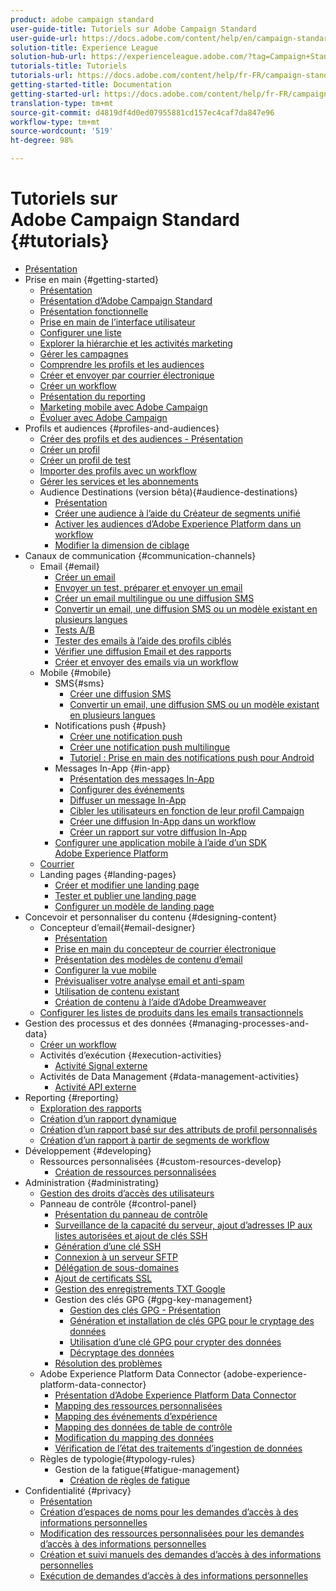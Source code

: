 ```yaml
---
product: adobe campaign standard
user-guide-title: Tutoriels sur Adobe Campaign Standard
user-guide-url: https://docs.adobe.com/content/help/en/campaign-standard-learn/tutorials/overview.html
solution-title: Experience League
solution-hub-url: https://experienceleague.adobe.com/?tag=Campaign+Standard#recommended/solutions/campaign
tutorials-title: Tutoriels
tutorials-url: https://docs.adobe.com/content/help/fr-FR/campaign-standard-learn/tutorials/overview.html
getting-started-title: Documentation
getting-started-url: https://docs.adobe.com/content/help/fr-FR/campaign-standard/using/campaign-standard-home.html
translation-type: tm+mt
source-git-commit: d4819df4d0ed07955881cd157ec4caf7da847e96
workflow-type: tm+mt
source-wordcount: '519'
ht-degree: 98%

---
```



# Tutoriels sur Adobe Campaign Standard {#tutorials}

+ [Présentation](/help/overview.md)
+ Prise en main {#getting-started}
   + [Présentation](/help/getting-started/getting-started-overview.md)
   + [Présentation d’Adobe Campaign Standard](/help/getting-started/adobe-campaign-standard-introduction.md)
   + [Présentation fonctionnelle](/help/getting-started/functional-overview.md)
   + [Prise en main de l’interface utilisateur](/help/getting-started/getting-started-with-the-ui.md)
   + [Configurer une liste](/help/getting-started/configure-a-list.md)
   + [Explorer la hiérarchie et les activités marketing](/help/getting-started/explore-hierarchy-and-marketing-activities.md)
   + [Gérer les campagnes](/help/getting-started/managing-campaigns.md)
   + [Comprendre les profils et les audiences](/help/getting-started/understanding-profiles-and-audiences.md)
   + [Créer et envoyer par courrier électronique](https://docs.adobe.com/content/help/fr-FR/campaign-standard-learn/tutorials/communication-channels/email/create-email-from-homepage.html)
   + [Créer un workflow](/help/managing-processes-and-data/create-workflow.md)
   + [Présentation du reporting](/help/getting-started/reporting-with-adobe-campaign-introduction.md)
   + [Marketing mobile avec Adobe Campaign](/help/getting-started/mobile-marketing-with-adobe-campaign.md)
   + [Évoluer avec Adobe Campaign](/help/getting-started/growing-with-adobe-campaign.md)
+ Profils et audiences {#profiles-and-audiences}
   + [Créer des profils et des audiences - Présentation](/help/profiles-and-audiences/creating-profiles-and-audiences.md)
   + [Créer un profil](/help/profiles-and-audiences/creating-a-profile.md)
   + [Créer un profil de test](/help/profiles-and-audiences/test-profiles.md)
   + [Importer des profils avec un workflow](/help/managing-processes-and-data/importing-profiles.md)
   + [Gérer les services et les abonnements](/help/managing-processes-and-data/services-and-subscriptions.md)
   + Audience Destinations (version bêta){#audience-destinations}
      + [Présentation](/help/profiles-and-audiences/audience-destinations/audience-destinations-overview.md)
      + [Créer une audience à l’aide du Créateur de segments unifié](/help/profiles-and-audiences/audience-destinations/creating-audiences-using-segment-builder.md)
      + [Activer les audiences d’Adobe Experience Platform dans un workflow](/help/profiles-and-audiences/audience-destinations/activating-aep-audiences.md)
      + [Modifier la dimension de ciblage](/help/profiles-and-audiences/audience-destinations/changing-targeting-dimension.md)
+ Canaux de communication {#communication-channels}
   + Email {#email}
      + [Créer un email](/help/communication-channels/email/create-email-from-homepage.md)
      + [Envoyer un test, préparer et envoyer un email](/help/communication-channels/email/sending-test-preparing-sending-email.md)
      + [Créer un email multilingue ou une diffusion SMS](/help/communication-channels/create-multilingual-deliveries.md)
      + [Convertir un email, une diffusion SMS ou un modèle existant en plusieurs langues](/help/communication-channels/covert-into-multilingual-deliveries.md)
      + [Tests A/B](/help/communication-channels/email/a-b-testing.md)
      + [Tester des emails à l’aide des profils ciblés](/help/communication-channels/email/profile-substitution.md)
      + [Vérifier une diffusion Email et des rapports](/help/communication-channels/email/reviewing-personalized-email-delivery-and-reports.md)
      + [Créer et envoyer des emails via un workflow](/help/communication-channels/email/create-and-send-emails-via-workflow.md)
   + Mobile {#mobile}
      + SMS{#sms}
         + [Créer une diffusion SMS](/help/communication-channels/mobile/sms/sms-delivery.md)
         + [Convertir un email, une diffusion SMS ou un modèle existant en plusieurs langues](/help/communication-channels/covert-into-multilingual-deliveries.md)
      + Notifications push {#push}
         + [Créer une notification push](/help/communication-channels/mobile/push-notifications/creating-a-push-notification.md)
         + [Créer une notification push multilingue](/help/communication-channels/mobile/push-notifications/creating-multilingual-push-notifications.md)
         + [Tutoriel : Prise en main des notifications push pour Android](https://docs.adobe.com/content/help/fr-FR/campaign-standard-learn/getting-started-with-push-notifications-android/introduction.html)
      + Messages In-App {#in-app}
         + [Présentation des messages In-App](/help/communication-channels/mobile/in-app/in-app-message-overview.md)
         + [Configurer des événements](/help/communication-channels/mobile/in-app/configure-events.md)
         + [Diffuser un message In-App](/help/communication-channels/mobile/in-app/broadcast-in-app-message.md)
         + [Cibler les utilisateurs en fonction de leur profil Campaign](/help/communication-channels/mobile/in-app/target-users-based-on-campaign-profile.md)
         + [Créer une diffusion In-App dans un workflow](/help/communication-channels/mobile/in-app/in-app-activity.md)
         + [Créer un rapport sur votre diffusion In-App](/help/communication-channels/mobile/in-app/in-app-reporting.md)
      + [Configurer une application mobile à l’aide d’un SDK Adobe Experience Platform](/help/communication-channels/mobile/configure-mobile-apps-using-aep-sdk.md)
   + [Courrier](/help/communication-channels/direct-mail/directmail.md)
   + Landing pages {#landing-pages}
      + [Créer et modifier une landing page](/help/communication-channels/landing-pages/landing-page-create-and-edit.md)
      + [Tester et publier une landing page](/help/communication-channels/landing-pages/landing-page-test-and-publish.md)
      + [Configurer un modèle de landing page](/help/communication-channels/landing-pages/landing-page-configure-templates.md)
+ Concevoir et personnaliser du contenu {#designing-content}
   + Concepteur d’email{#email-designer}
      + [Présentation](/help/designing-content/email-designer/email-designer-overview.md)
      + [Prise en main du concepteur de courrier électronique](/help/designing-content/email-designer/getting-started-with-the-email-designer.md)
      + [Présentation des modèles de contenu d’email](/help/designing-content/email-designer/email-content-templates.md)
      + [Configurer la vue mobile](/help/designing-content/email-designer/configure-the-mobile-view.md)
      + [Prévisualiser votre analyse email et anti-spam](/help/designing-content/email-designer/preview-your-email.md)
      + [Utilisation de contenu existant](/help/designing-content/email-designer/working-with-existing-content.md)
      + [Création de contenu à l’aide d’Adobe Dreamweaver](/help/designing-content/email-designer/dreamweaver-integration.md)
   + [Configurer les listes de produits dans les emails transactionnels](/help/designing-content/product-listings-in-transactional-email.md)
+ Gestion des processus et des données {#managing-processes-and-data}
   + [Créer un workflow](/help/managing-processes-and-data/create-workflow.md)
   + Activités d’exécution {#execution-activities}
      + [Activité Signal externe](/help/managing-processes-and-data/execution-activities/external-signal-activity.md)
   + Activités de Data Management {#data-management-activities}
      + [Activité API externe](/help/managing-processes-and-data/data-management-activities/external-api-activity.md)
+ Reporting {#reporting}
   + [Exploration des rapports](/help/getting-started/exploring-reports.md)
   + [Création d’un rapport dynamique](/help/reporting/creating-a-dynamic-report.md)
   + [Création d’un rapport basé sur des attributs de profil personnalisés](/help/reporting/custom-profile-attributes-dynamic-reports.md)
   + [Création d’un rapport à partir de segments de workflow](/help/reporting/report-on-workflow-segments.md)
+ Développement {#developing}
   + Ressources personnalisées {#custom-resources-develop}
      + [Création de ressources personnalisées](/help/managing-processes-and-data/custom-resources/creating-custom-resources.md)
+ Administration {#administrating}
   + [Gestion des droits d’accès des utilisateurs](/help/administrating/managing-user-access-rights.md)
   + Panneau de contrôle {#control-panel}
      + [Présentation du panneau de contrôle](/help/administrating/control-panel/control-panel-overview.md)
      + [Surveillance de la capacité du serveur, ajout d’adresses IP aux listes autorisées et ajout de clés SSH](/help/administrating/control-panel/monitoring-server-capacity-allow-listing-adding-ssh-key.md)
      + [Génération d’une clé SSH](/help/administrating/control-panel/generate-ssh-key.md)
      + [Connexion à un serveur SFTP](/help/administrating/control-panel/connect-to-sftp-server.md)
      + [Délégation de sous-domaines](/help/administrating/control-panel/subdomain-delegation.md)
      + [Ajout de certificats SSL](/help/administrating/control-panel/adding-ssl-certificates.md)
      + [Gestion des enregistrements TXT Google](/help/administrating/control-panel/google-txt-record-management.md)
      + Gestion des clés GPG {#gpg-key-management}
         + [Gestion des clés GPG - Présentation](/help/administrating/control-panel/gpg-key-management/gpg-key-management-overview.md)
         + [Génération et installation de clés GPG pour le cryptage des données](/help/administrating/control-panel/gpg-key-management/generating-and-installing-gpg-keys-for-data-encryption.md)
         + [Utilisation d’une clé GPG pour crypter des données](/help/administrating/control-panel/gpg-key-management/using-a-gpg-key-to-encrypt-data.md)
         + [Décryptage des données](/help/administrating/control-panel/gpg-key-management/decrypting-data.md)
      + [Résolution des problèmes](/help/administrating/control-panel/trouble-shooting.md)
   + Adobe Experience Platform Data Connector {adobe-experience-platform-data-connector}
      + [Présentation d’Adobe Experience Platform Data Connector](/help/administrating/adobe-experience-platform-data-connector/understanding-the-adobe-experience-platform-data-connector.md)
      + [Mapping des ressources personnalisées](/help/administrating/adobe-experience-platform-data-connector/mapping-custom-resources.md)
      + [Mapping des événements d’expérience](/help/administrating/adobe-experience-platform-data-connector/mapping-experience-events.md)
      + [Mapping des données de table de contrôle](/help/administrating/adobe-experience-platform-data-connector/mapping-seed-table-data.md)
      + [Modification du mapping des données](/help/administrating/adobe-experience-platform-data-connector/modifying-data-mapping.md)
      + [Vérification de l’état des traitements d’ingestion de données](/help/administrating/adobe-experience-platform-data-connector/checking-status-of-data-ingestion-jobs.md)
   + Règles de typologie{#typology-rules}
      + Gestion de la fatigue{#fatigue-management}
         + [Création de règles de fatigue](/help/administrating/typology-rules/fatigue-management/create-fatigue-rules.md)
+ Confidentialité {#privacy}
   + [Présentation](/help/privacy/privacy-overview.md)
   + [Création d’espaces de noms pour les demandes d’accès à des informations personnelles](/help/privacy/namespaces-for-privacy-requests.md)
   + [Modification des ressources personnalisées pour les demandes d’accès à des informations personnelles](/help/privacy/custom-resources-for-privacy-requests.md)
   + [Création et suivi manuels des demandes d’accès à des informations personnelles](/help/privacy/create-and-track-privacy-requests.md)
   + [Exécution de demandes d’accès à des informations personnelles](/help/privacy/execute-privacy-requests.md)
